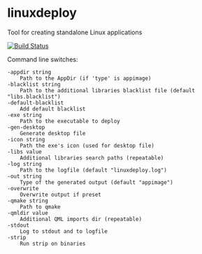 # linuxdeploy
Tool for creating standalone Linux applications

[![Build Status](https://travis-ci.org/Ribtoks/linuxdeploy.svg?branch=master)](https://travis-ci.org/Ribtoks/linuxdeploy)
 
 Command line switches:
 
    -appdir string
     	Path to the AppDir (if 'type' is appimage)
    -blacklist string
     	Path to the additional libraries blacklist file (default "libs.blacklist")
    -default-blacklist
     	Add default blacklist
    -exe string
     	Path to the executable to deploy
    -gen-desktop
     	Generate desktop file
    -icon string
     	Path the exe's icon (used for desktop file)
    -libs value
     	Additional libraries search paths (repeatable)
    -log string
     	Path to the logfile (default "linuxdeploy.log")
    -out string
     	Type of the generated output (default "appimage")
    -overwrite
     	Overwrite output if preset
    -qmake string
     	Path to qmake
    -qmldir value
     	Additional QML imports dir (repeatable)
    -stdout
     	Log to stdout and to logfile
    -strip
     	Run strip on binaries
